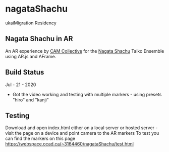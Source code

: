 # nagataShachu
ukaiMigration Residency

## Nagata Shachu in AR
An AR experience by [CAM Collective](https://collective-cam.carrd.co/#) for the [Nagata Shachu](https://nagatashachu.com/) Taiko Ensemble using AR.js and AFrame.

## Build Status

Jul - 21 - 2020
- Got the video working and testing with multiple markers - using presets "hiro" and "kanji"

## Testing
Download and open index.html either on a local server or hosted server - visit the page on a device and point camera to the AR markers
To test you can find the markers on this page https://webspace.ocad.ca/~3164460/nagataShachu/test.html
